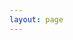 ```yaml
---
layout: page
---
```


<script setup>
import {
  VPTeamPage,
  VPTeamPageTitle,
  VPTeamMembers,
} from 'vitepress/theme'

const members = [
  {
    avatar: 'https://cdn.discordapp.com/avatars/226898080547602432/887e8e6a60a0e05deac971f03ef26b11.webp',
    name: 'Saint Neo',
    title: 'Alcuahtl, General',
    links: []
  },
  {
    avatar: 'https://cdn.discordapp.com/avatars/168818172781264897/c01835926bb80b8e36315295cbf0e155.webp',
    name: "MechanicalRift",
    title: 'Cheiftain, Councillor',
  },
  {
    avatar: 'https://cdn.discordapp.com/avatars/199409362781863936/62628d74b1128840ba066e1a5db4aff3.webp',
    name: "Yergo",
    title: 'Councillor',
  },
  {
    avatar: 'https://cdn.discordapp.com/avatars/547001895458177044/e782048f1dc2ea7800e46d86bd1a1e16.webp',
    name: "Vilyanz",
    title: 'Councillor',
  },
  {
    avatar: 'https://cdn.discordapp.com/avatars/168746386320261120/d4ec08b4baa5421ebb118a6f3d647fd4.webp',
    name: "Solitaire7",
    title: 'Councillor',
  },
  {
    avatar: 'https://cdn.discordapp.com/avatars/514276470764339212/faeb197354987776e12bca989b230e79.webp',
    name: "s p a c e v o l c a n o",
    title: 'High Justice',
  },
]
</script>

<VPTeamPage>
  <VPTeamPageTitle>
    <template #title>
      Government Officials
    </template>
    <template #lead>
        Yoahtl is comprised of people from around the world, 
        and those listed below are among those who hold offical jobs within it.
    </template>
  </VPTeamPageTitle>
  <VPTeamMembers
    :members="members"
  />
</VPTeamPage>
